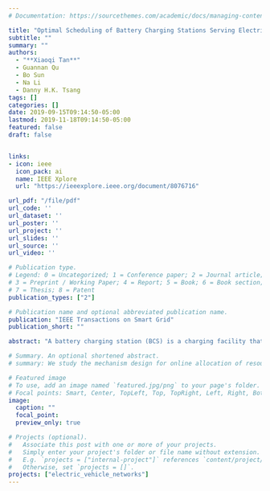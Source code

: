 ```yaml
---
# Documentation: https://sourcethemes.com/academic/docs/managing-content/

title: "Optimal Scheduling of Battery Charging Stations Serving Electric Vehicles Based on Battery Swapping"
subtitle: ""
summary: ""
authors:
  - "**Xiaoqi Tan**"
  - Guannan Qu
  - Bo Sun
  - Na Li
  - Danny H.K. Tsang
tags: []
categories: []
date: 2019-09-15T09:14:50-05:00
lastmod: 2019-11-18T09:14:50-05:00
featured: false
draft: false


links:
- icon: ieee
  icon_pack: ai
  name: IEEE Xplore
  url: "https://ieeexplore.ieee.org/document/8076716"

url_pdf: "/file/pdf"
url_code: ''
url_dataset: ''
url_poster: ''
url_project: ''
url_slides: ''
url_source: ''
url_video: ''

# Publication type.
# Legend: 0 = Uncategorized; 1 = Conference paper; 2 = Journal article;
# 3 = Preprint / Working Paper; 4 = Report; 5 = Book; 6 = Book section;
# 7 = Thesis; 8 = Patent
publication_types: ["2"]

# Publication name and optional abbreviated publication name.
publication: "IEEE Transactions on Smart Grid"
publication_short: ""

abstract: "A battery charging station (BCS) is a charging facility that supplies electric energy for recharging electric vehicles’  depleted  batteries  (DBs).  A  BCS  has  a  certain  numberof  charging  bays  and  maintains  a  dynamic  inventory  of  fullycharged  batteries  (FBs).  This  paper  studies  a  BCS  schedul-ing  (BCSS)  problem  whose  target  is  to  schedule  the  chargingprocesses of the charging bays such that the charging cost is min-imized  while  satisfying  the  FB  demand.  Specifically,  the  BCSSproblem  has  two  types  of  operations:  1)  loading  DBs  into  thecharging  bays  and  then  unloading  them  to  the  FB  inventorywhen they are fully charged and 2) controlling the charging rateof  each  charging  bay.  We  formulate  the  BCSS  problem  as  amixed-integer program with quadratic battery degradation cost.A generalized benders decomposition algorithm is then developedto  solve  the  problem  efficiently.  The  salience  of  the  developedalgorithm is that: 1) each charging bay can solve its own subprob-lem separately and 2) each subproblem can be further partitionedinto  multiple  independent  and  identically  structured  quadraticprogramming  problems,  and  thus  the  algorithm  facilitates  anefficient parallel implementation. We perform extensive real datasimulation  to  validate  the  optimization  model  and  demonstratethe  efficiency  of  the proposed  algorithm."

# Summary. An optional shortened abstract.
# summary: We study the mechanism design for online allocation of resources. A single supplier who allocates capacity-limited resources (e.g., computing cycles, network bandwidth, energy, etc. ) to requests that arrive in a sequential and arbitrary manner.

# Featured image
# To use, add an image named `featured.jpg/png` to your page's folder.
# Focal points: Smart, Center, TopLeft, Top, TopRight, Left, Right, BottomLeft, Bottom, BottomRight.
image:
  caption: ""
  focal_point: 
  preview_only: true

# Projects (optional).
#   Associate this post with one or more of your projects.
#   Simply enter your project's folder or file name without extension.
#   E.g. `projects = ["internal-project"]` references `content/project/deep-learning/index.md`.
#   Otherwise, set `projects = []`.
projects: ["electric_vehicle_networks"]
---
```

